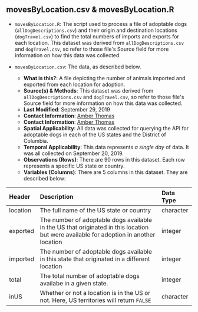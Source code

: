 
## movesByLocation.csv & movesByLocation.R

* `movesByLocation.R`: The script used to process a file of adoptable dogs (`allDogDescriptions.csv`) and their origin and destination locations (`dogTravel.csv`) to find the total numbers of imports and exports for each location. This dataset was derived from `allDogDescriptions.csv` and `dogTravel.csv`, so refer to those file's Source field for more information on how this data was collected.

* `movesByLocation.csv`: The data, as described below.

  - **What is this?**: A file depicting the number of animals imported and exported from each location for adoption.
  - **Source(s) & Methods**: This dataset was derived from `allDogDescriptions.csv` and `dogTravel.csv`, so refer to those file's Source field for more information on how this data was collected.
  - **Last Modified**: September 29, 2019
  - **Contact Information**: [Amber Thomas](mailto:amber@pudding.cool)
  - **Contact Information**: [Amber Thomas](mailto:amber@pudding.cool)
  - **Spatial Applicability**: All data was collected for querying the API for adoptable dogs in each of the US states and the District of Columbia.
  - **Temporal Applicability**: This data represents *a single day* of data.  It was all collected on September 20, 2019.
  - **Observations (Rows)**: There are 90 rows in this dataset. Each row represents a specific US state or country.
  - **Variables (Columns)**: There are 5 columns in this dataset. They
    are described below:

| Header   | Description                           | Data Type |
| :------- | :------------------------------------ | :-------- |
| location | The full name of the US state or country | character |
| exported | The number of adoptable dogs available in the US that originated in this location but were available for adoption in another location | integer   |
| imported | The number of adoptable dogs available in this state that originated in a different location | integer   |
| total    | The total number of adoptable dogs availabe in a given state. | integer   |
| inUS     | Whether or not a location is in the US or not. Here, US territories will return `FALSE` | character |
